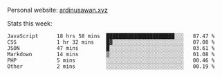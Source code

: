 Personal website: [ardinusawan.xyz](https://ardinusawan.xyz)

Stats this week:
<!--START_SECTION:waka-->

```text
JavaScript      18 hrs 58 mins  ██████████████████████░░░   87.47 %
CSS             1 hr 32 mins    █▓░░░░░░░░░░░░░░░░░░░░░░░   07.08 %
JSON            47 mins         █░░░░░░░░░░░░░░░░░░░░░░░░   03.61 %
Markdown        14 mins         ▒░░░░░░░░░░░░░░░░░░░░░░░░   01.08 %
PHP             5 mins          ░░░░░░░░░░░░░░░░░░░░░░░░░   00.46 %
Other           2 mins          ░░░░░░░░░░░░░░░░░░░░░░░░░   00.19 %
```

<!--END_SECTION:waka-->
